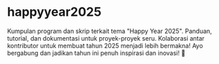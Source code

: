# happyyear2025
Kumpulan program dan skrip terkait tema "Happy Year 2025". Panduan, tutorial, dan dokumentasi untuk proyek-proyek seru. Kolaborasi antar kontributor untuk membuat tahun 2025 menjadi lebih bermakna! Ayo bergabung dan jadikan tahun ini penuh inspirasi dan inovasi! 🎉
